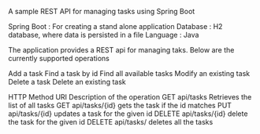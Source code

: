 A sample REST API for managing tasks using Spring Boot

Spring Boot : For creating a stand alone application
Database : H2 database, where data is persisted in a file
Language : Java

The application provides a REST api for managing taks. Below are the currently supported operations

Add a task
Find a task by id
Find all available tasks
Modify an existing task
Delete a task
Delete an existing task

HTTP Method      URI            Description of the operation
GET             api/tasks       Retrieves the list of all tasks
GET             api/tasks/{id}  gets the task if the id matches
PUT             api/tasks/{id}  updates a task for the given id
DELETE          api/tasks/{id}  delete the task for the given id
DELETE          api/tasks/      deletes all the tasks


